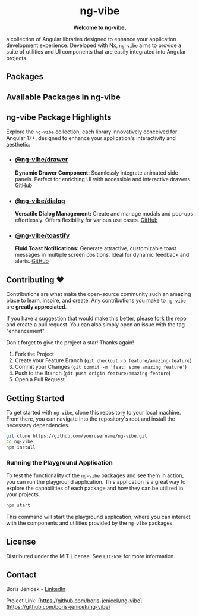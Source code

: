 <h1 align="center">ng-vibe</h1>

<p align="center">
  <b>Welcome to ng-vibe, </b></br>
</p>

 a collection of Angular libraries designed to enhance your application development experience. Developed with Nx, `ng-vibe` aims to provide a suite of utilities and UI components that are easily integrated into Angular projects.

## Packages

## Available Packages in ng-vibe

## ng-vibe Package Highlights

Explore the `ng-vibe` collection, each library innovatively conceived for Angular 17+, designed to enhance your application's interactivity and aesthetic:

- ### **[@ng-vibe/drawer](https://www.npmjs.com/package/@ng-vibe/drawer)**
  **Dynamic Drawer Component:** Seamlessly integrate animated side panels. Perfect for enriching UI with accessible and interactive drawers. [GitHub](https://github.com/boris-jenicek/ng-vibe/tree/main/libs/drawer)

- ### **[@ng-vibe/dialog](https://www.npmjs.com/package/@ng-vibe/dialog)**
  **Versatile Dialog Management:** Create and manage modals and pop-ups effortlessly. Offers flexibility for various use cases. [GitHub](https://github.com/boris-jenicek/ng-vibe/tree/main/libs/dialog)

- ### **[@ng-vibe/toastify](https://www.npmjs.com/package/@ng-vibe/toastify)**
  **Fluid Toast Notifications:** Generate attractive, customizable toast messages in multiple screen positions. Ideal for dynamic feedback and alerts. [GitHub](https://github.com/boris-jenicek/ng-vibe/tree/main/libs/toastify)



## Contributing  ❤️

Contributions are what make the open-source community such an amazing place to learn, inspire, and create. Any contributions you make to `ng-vibe` are **greatly appreciated**.

If you have a suggestion that would make this better, please fork the repo and create a pull request. You can also simply open an issue with the tag "enhancement".

Don't forget to give the project a star! Thanks again!

1. Fork the Project
2. Create your Feature Branch (`git checkout -b feature/amazing-feature`)
3. Commit your Changes (`git commit -m 'feat: some amazing feature'`)
4. Push to the Branch (`git push origin feature/amazing-feature`)
5. Open a Pull Request


## Getting Started

To get started with `ng-vibe`, clone this repository to your local machine. From there, you can navigate into the repository's root and install the necessary dependencies.

```bash
git clone https://github.com/yourusername/ng-vibe.git
cd ng-vibe
npm install
```

### Running the Playground Application

To test the functionality of the `ng-vibe` packages and see them in action, you can run the playground application. This application is a great way to explore the capabilities of each package and how they can be utilized in your projects.

```bash
npm start
```

This command will start the playground application, where you can interact with the components and utilities provided by the `ng-vibe` packages.


## License

Distributed under the MIT License. See `LICENSE` for more information.

## Contact

Boris Jenicek - [LinkedIn](https://www.linkedin.com/in/boris-jenicek/)

Project Link: [https://github.com/boris-jenicek/ng-vibe](https://github.com/boris-jenicek/ng-vibe)
